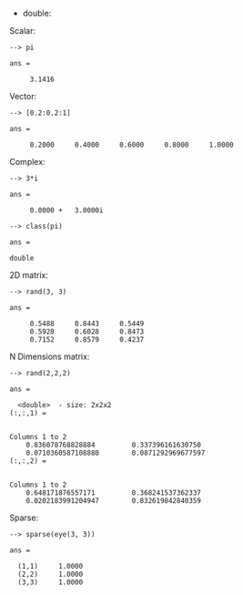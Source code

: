   - double:

Scalar:

```
--> pi

ans =

     3.1416
```

Vector:

```
--> [0.2:0.2:1]

ans =

     0.2000     0.4000     0.6000     0.8000     1.0000  
```

Complex:

```
--> 3*i

ans =

     0.0000 +   3.0000i
```

```
--> class(pi)

ans =

double
```

2D matrix:

```
--> rand(3, 3)

ans =

     0.5488     0.8443     0.5449  
     0.5928     0.6028     0.8473  
     0.7152     0.8579     0.4237 
```

N Dimensions matrix:

```
--> rand(2,2,2)

ans =

  <double>  - size: 2x2x2
(:,:,1) =


Columns 1 to 2
    0.836078768828884         0.337396161630750      
    0.0710360587108880        0.0871292969677597     
(:,:,2) =


Columns 1 to 2
    0.648171876557171         0.368241537362337      
    0.0202183991204947        0.832619842840359    
```

Sparse:

```
--> sparse(eye(3, 3))

ans =

  (1,1)     1.0000
  (2,2)     1.0000
  (3,3)     1.0000
```
